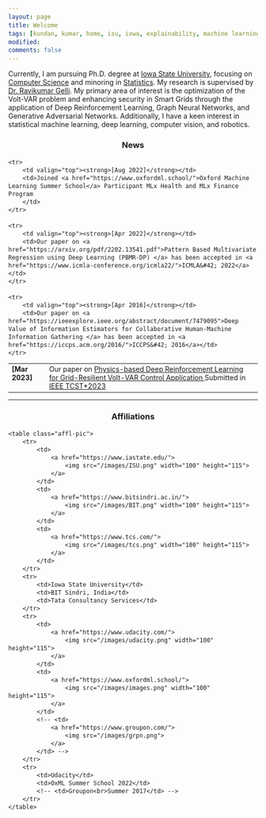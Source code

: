 ```yaml
---
layout: page
title: Welcome
tags: [kundan, kumar, home, isu, iowa, explainability, machine learning, ML, interpretability, artificial intelligence, AI, graduate]
modified:
comments: false
---
```


<!-- Hey there! -->

Currently, I am pursuing Ph.D. degree at [Iowa State University](https://www.iastate.edu/), focusing on [Computer Science](https://www.cs.iastate.edu/) and minoring in [Statistics](https://www.stat.iastate.edu). My research is supervised by [Dr. Ravikumar Gelli](https://www.engineering.iastate.edu/people/profile/gelli/).
My primary area of interest is the optimization of the Volt-VAR problem and enhancing security in Smart Grids through the application of Deep Reinforcement Learning, Graph Neural Networks, and Generative Adversarial Networks. Additionally, I have a keen interest in statistical machine learning, deep learning, computer vision, and robotics.

<h3 align="center">News</h3>
<table class='news-table'>
    <col width="15%">
    <col width="85%">
    <tr>
        <td valign="top"><strong>[Mar 2023]</strong></td>
        <td>Our paper on <a href="">Physics-based Deep Reinforcement Learning for Grid-Resilient Volt-VAR Control Application </a> Submitted in <a href="https://ieeexplore.ieee.org/xpl/RecentIssue.jsp?punumber=87"> IEEE TCST&#42;2023</a></td>
    </tr>

    <tr>
        <td valign="top"><strong>[Aug 2022]</strong></td>
        <td>Joined <a href="https://www.oxfordml.school/">Oxford Machine Learning Summer School</a> Participant MLx Health and MLx Finance Program
        </td>
    </tr>

    <tr>
        <td valign="top"><strong>[Apr 2022]</strong></td>
        <td>Our paper on <a href="https://arxiv.org/pdf/2202.13541.pdf">Pattern Based Multivariate Regression using Deep Learning (PBMR-DP) </a> has been accepted in <a href="https://www.icmla-conference.org/icmla22/">ICMLA&#42; 2022</a></td>
    </tr>

    <tr>
        <td valign="top"><strong>[Apr 2016]</strong></td>
        <td>Our paper on <a href="https://ieeexplore.ieee.org/abstract/document/7479095">Deep Value of Information Estimators for Collaborative Human-Machine Information Gathering </a> has been accepted in <a href="https://iccps.acm.org/2016/">ICCPS&#42; 2016</a></td>
    </tr>
</table>

----

<h3 align="center">Affiliations</h3>

    <table class="affl-pic">
        <tr>
            <td>
                <a href="https://www.iastate.edu/">
                    <img src="/images/ISU.png" width="100" height="115">
                </a>
            </td>
            <td>
                <a href="https://www.bitsindri.ac.in/">
                    <img src="/images/BIT.png" width="100" height="115">
                </a>
            </td>
            <td>
                <a href="https://www.tcs.com/">
                    <img src="/images/tcs.png" width="100" height="115">
                </a>
            </td>
        </tr>
        <tr>
            <td>Iowa State University</td>
            <td>BIT Sindri, India</td>
            <td>Tata Consultancy Services</td>
        </tr>
        <tr>
            <td>
                <a href="https://www.udacity.com/">
                    <img src="/images/udacity.png" width="100" height="115">
                </a>
            </td>
            <td>
                <a href="https://www.oxfordml.school/">
                    <img src="/images/images.png" width="100" height="115">
                </a>
            </td>
            <!-- <td>
                <a href="https://www.groupon.com/">
                    <img src="/images/grpn.png">
                </a>
            </td> -->
        </tr>
        <tr>
            <td>Udacity</td>
            <td>OxML Summer School 2022</td>
            <!-- <td>Groupon<br>Summer 2017</td> -->
        </tr>
    </table>
